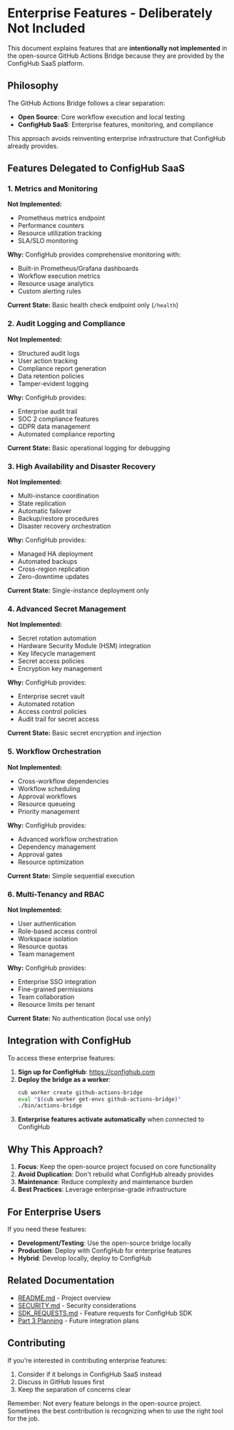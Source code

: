 # Enterprise Features - Deliberately Not Included

This document explains features that are **intentionally not implemented** in the open-source GitHub Actions Bridge because they are provided by the ConfigHub SaaS platform.

## Philosophy

The GitHub Actions Bridge follows a clear separation:
- **Open Source**: Core workflow execution and local testing
- **ConfigHub SaaS**: Enterprise features, monitoring, and compliance

This approach avoids reinventing enterprise infrastructure that ConfigHub already provides.

## Features Delegated to ConfigHub SaaS

### 1. Metrics and Monitoring
**Not Implemented:**
- Prometheus metrics endpoint
- Performance counters
- Resource utilization tracking
- SLA/SLO monitoring

**Why:** ConfigHub provides comprehensive monitoring with:
- Built-in Prometheus/Grafana dashboards
- Workflow execution metrics
- Resource usage analytics
- Custom alerting rules

**Current State:** Basic health check endpoint only (`/health`)

### 2. Audit Logging and Compliance
**Not Implemented:**
- Structured audit logs
- User action tracking
- Compliance report generation
- Data retention policies
- Tamper-evident logging

**Why:** ConfigHub provides:
- Enterprise audit trail
- SOC 2 compliance features
- GDPR data management
- Automated compliance reporting

**Current State:** Basic operational logging for debugging

### 3. High Availability and Disaster Recovery
**Not Implemented:**
- Multi-instance coordination
- State replication
- Automatic failover
- Backup/restore procedures
- Disaster recovery orchestration

**Why:** ConfigHub provides:
- Managed HA deployment
- Automated backups
- Cross-region replication
- Zero-downtime updates

**Current State:** Single-instance deployment only

### 4. Advanced Secret Management
**Not Implemented:**
- Secret rotation automation
- Hardware Security Module (HSM) integration
- Key lifecycle management
- Secret access policies
- Encryption key management

**Why:** ConfigHub provides:
- Enterprise secret vault
- Automated rotation
- Access control policies
- Audit trail for secret access

**Current State:** Basic secret encryption and injection

### 5. Workflow Orchestration
**Not Implemented:**
- Cross-workflow dependencies
- Workflow scheduling
- Approval workflows
- Resource queueing
- Priority management

**Why:** ConfigHub provides:
- Advanced workflow orchestration
- Dependency management
- Approval gates
- Resource optimization

**Current State:** Simple sequential execution

### 6. Multi-Tenancy and RBAC
**Not Implemented:**
- User authentication
- Role-based access control
- Workspace isolation
- Resource quotas
- Team management

**Why:** ConfigHub provides:
- Enterprise SSO integration
- Fine-grained permissions
- Team collaboration
- Resource limits per tenant

**Current State:** No authentication (local use only)

## Integration with ConfigHub

To access these enterprise features:

1. **Sign up for ConfigHub**: https://confighub.com
2. **Deploy the bridge as a worker**:
   ```bash
   cub worker create github-actions-bridge
   eval "$(cub worker get-envs github-actions-bridge)"
   ./bin/actions-bridge
   ```
3. **Enterprise features activate automatically** when connected to ConfigHub

## Why This Approach?

1. **Focus**: Keep the open-source project focused on core functionality
2. **Avoid Duplication**: Don't rebuild what ConfigHub already provides
3. **Maintenance**: Reduce complexity and maintenance burden
4. **Best Practices**: Leverage enterprise-grade infrastructure

## For Enterprise Users

If you need these features:
- **Development/Testing**: Use the open-source bridge locally
- **Production**: Deploy with ConfigHub for enterprise features
- **Hybrid**: Develop locally, deploy to ConfigHub

## Related Documentation

- [README.md](README.md) - Project overview
- [SECURITY.md](SECURITY.md) - Security considerations
- [SDK_REQUESTS.md](SDK_REQUESTS.md) - Feature requests for ConfigHub SDK
- [Part 3 Planning](README.md#part-3-enterprise-features-via-confighub-saas) - Future integration plans

## Contributing

If you're interested in contributing enterprise features:
1. Consider if it belongs in ConfigHub SaaS instead
2. Discuss in GitHub Issues first
3. Keep the separation of concerns clear

Remember: Not every feature belongs in the open-source project. Sometimes the best contribution is recognizing when to use the right tool for the job.
